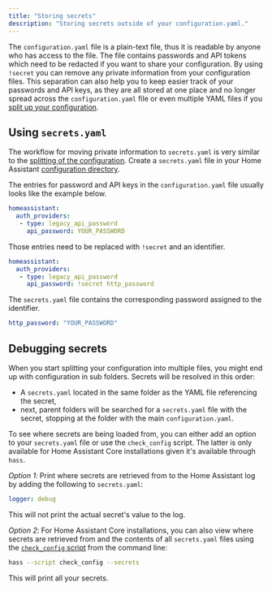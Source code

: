 ```yaml
---
title: "Storing secrets"
description: "Storing secrets outside of your configuration.yaml."
---
```


The `configuration.yaml` file is a plain-text file, thus it is readable by anyone who has access to the file. The file contains passwords and API tokens which need to be redacted if you want to share your configuration. By using `!secret` you can remove any private information from your configuration files. This separation can also help you to keep easier track of your passwords and API keys, as they are all stored at one place and no longer spread across the `configuration.yaml` file or even multiple YAML files if you [split up your configuration](/docs/configuration/splitting_configuration/).

## Using `secrets.yaml`

The workflow for moving private information to `secrets.yaml` is very similar to the [splitting of the configuration](/docs/configuration/splitting_configuration/). Create a `secrets.yaml` file in your Home Assistant [configuration directory](/docs/configuration/).

The entries for password and API keys in the `configuration.yaml` file usually looks like the example below.

```yaml
homeassistant:
  auth_providers:
   - type: legacy_api_password
     api_password: YOUR_PASSWORD
```

Those entries need to be replaced with `!secret` and an identifier.

```yaml
homeassistant:
  auth_providers:
   - type: legacy_api_password
     api_password: !secret http_password
```

The `secrets.yaml` file contains the corresponding password assigned to the identifier.

```yaml
http_password: "YOUR_PASSWORD"
```

## Debugging secrets

When you start splitting your configuration into multiple files, you might end up with configuration in sub folders. Secrets will be resolved in this order:

- A `secrets.yaml` located in the same folder as the YAML file referencing the secret,
- next, parent folders will be searched for a `secrets.yaml` file with the secret, stopping at the folder with the main `configuration.yaml`.

To see where secrets are being loaded from, you can either add an option to your `secrets.yaml` file or use the `check_config` script. The latter is only available for Home Assistant Core installations given it's available through `hass`.

*Option 1*: Print where secrets are retrieved from to the Home Assistant log by adding the following to `secrets.yaml`:

```yaml
logger: debug
```

This will not print the actual secret's value to the log.

*Option 2*: For Home Assistant Core installations, you can also view where secrets are retrieved from and the contents of all `secrets.yaml` files using the [`check_config` script](/docs/tools/check_config/) from the command line:

```bash
hass --script check_config --secrets
```

This will print all your secrets.
